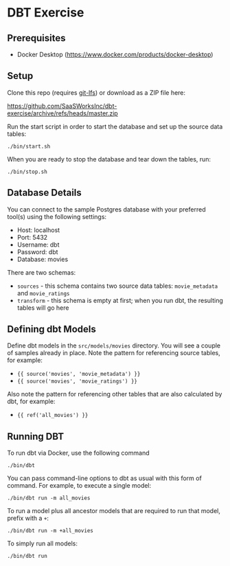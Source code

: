 # DBT Exercise

## Prerequisites

* Docker Desktop (https://www.docker.com/products/docker-desktop)

## Setup

Clone this repo (requires [git-lfs](https://git-lfs.github.com/)) or download as a ZIP file here:

https://github.com/SaaSWorksInc/dbt-exercise/archive/refs/heads/master.zip

Run the start script in order to start the database and set up the source data tables:

```
./bin/start.sh
```

When you are ready to stop the database and tear down the tables, run:

```
./bin/stop.sh
```

## Database Details

You can connect to the sample Postgres database with your preferred tool(s) using the following settings:

* Host: localhost
* Port: 5432
* Username: dbt
* Password: dbt
* Database: movies

There are two schemas:

* `sources` - this schema contains two source data tables: `movie_metadata` and `movie_ratings`
* `transform` - this schema is empty at first; when you run dbt, the resulting tables will go here

## Defining dbt Models

Define dbt models in the `src/models/movies` directory. You will see a couple of samples already in place. Note the
pattern for referencing source tables, for example:

* `{{ source('movies', 'movie_metadata') }}`
* `{{ source('movies', 'movie_ratings') }}`

Also note the pattern for referencing other tables that are also calculated by dbt, for example:

* `{{ ref('all_movies') }}`

## Running DBT

To run dbt via Docker, use the following command

```
./bin/dbt
```

You can pass command-line options to dbt as usual with this form of command. For example, to execute a single model:

```
./bin/dbt run -m all_movies
```

To run a model plus all ancestor models that are required to run that model, prefix with a `+`:

```
./bin/dbt run -m +all_movies
```

To simply run all models:

```
./bin/dbt run
```

